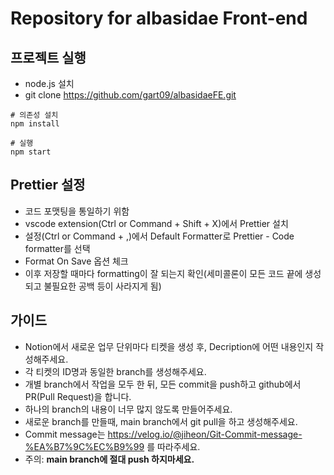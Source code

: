 # Repository for albasidae Front-end

## 프로젝트 실행

- node.js 설치
- git clone https://github.com/gart09/albasidaeFE.git

```
# 의존성 설치
npm install

# 실행
npm start
```

## Prettier 설정

- 코드 포맷팅을 통일하기 위함
- vscode extension(Ctrl or Command + Shift + X)에서 Prettier 설치
- 설정(Ctrl or Command + ,)에서 Default Formatter로 Prettier - Code formatter를 선택
- Format On Save 옵션 체크
- 이후 저장할 때마다 formatting이 잘 되는지 확인(세미콜론이 모든 코드 끝에 생성되고 불필요한 공백 등이 사라지게 됨)

## 가이드

- Notion에서 새로운 업무 단위마다 티켓을 생성 후, Decription에 어떤 내용인지 작성해주세요.
- 각 티켓의 ID명과 동일한 branch를 생성해주세요.
- 개별 branch에서 작업을 모두 한 뒤, 모든 commit을 push하고 github에서 PR(Pull Request)을 합니다.
- 하나의 branch의 내용이 너무 많지 않도록 만들어주세요.
- 새로운 branch를 만들때, main branch에서 git pull을 하고 생성해주세요.
- Commit message는 https://velog.io/@jiheon/Git-Commit-message-%EA%B7%9C%EC%B9%99 를 따라주세요.
- 주의: **main branch에 절대 push 하지마세요.**
